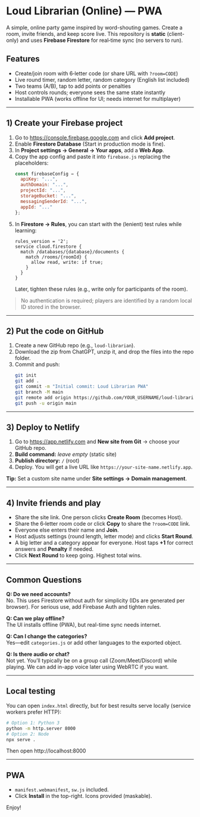 # Loud Librarian (Online) — PWA

A simple, online party game inspired by word-shouting games. Create a room, invite friends, and keep score live.
This repository is **static** (client-only) and uses **Firebase Firestore** for real‑time sync (no servers to run).

## Features
- Create/join room with 6‑letter code (or share URL with `?room=CODE`)
- Live round timer, random letter, random category (English list included)
- Two teams (A/B), tap to add points or penalties
- Host controls rounds; everyone sees the same state instantly
- Installable PWA (works offline for UI; needs internet for multiplayer)

---

## 1) Create your Firebase project
1. Go to https://console.firebase.google.com and click **Add project**.
2. Enable **Firestore Database** (Start in production mode is fine).
3. In **Project settings → General → Your apps**, add a **Web App**.
4. Copy the app config and paste it into `firebase.js` replacing the placeholders:
   ```js
   const firebaseConfig = {
     apiKey: "...",
     authDomain: "...",
     projectId: "...",
     storageBucket: "...",
     messagingSenderId: "...",
     appId: "..."
   };
   ```
5. In **Firestore → Rules**, you can start with the (lenient) test rules while learning:
   ```
   rules_version = '2';
   service cloud.firestore {
     match /databases/{database}/documents {
       match /rooms/{roomId} {
         allow read, write: if true;
       }
     }
   }
   ```
   Later, tighten these rules (e.g., write only for participants of the room).

> No authentication is required; players are identified by a random local ID stored in the browser.

---

## 2) Put the code on GitHub
1. Create a new GitHub repo (e.g., `loud-librarian`).
2. Download the zip from ChatGPT, unzip it, and drop the files into the repo folder.
3. Commit and push:
   ```bash
   git init
   git add .
   git commit -m "Initial commit: Loud Librarian PWA"
   git branch -M main
   git remote add origin https://github.com/YOUR_USERNAME/loud-librarian.git
   git push -u origin main
   ```

---

## 3) Deploy to Netlify
1. Go to https://app.netlify.com and **New site from Git** → choose your GitHub repo.
2. **Build command:** _leave empty_ (static site)
3. **Publish directory:** `/` (root)
4. Deploy. You will get a live URL like `https://your-site-name.netlify.app`.

**Tip:** Set a custom site name under **Site settings → Domain management**.

---

## 4) Invite friends and play
- Share the site link. One person clicks **Create Room** (becomes Host).
- Share the 6‑letter room code or click **Copy** to share the `?room=CODE` link.
- Everyone else enters their name and **Join**.
- Host adjusts settings (round length, letter mode) and clicks **Start Round**.
- A big letter and a category appear for everyone. Host taps **+1** for correct answers and **Penalty** if needed.
- Click **Next Round** to keep going. Highest total wins.

---

## Common Questions

**Q: Do we need accounts?**  
No. This uses Firestore without auth for simplicity (IDs are generated per browser). For serious use, add Firebase Auth and tighten rules.

**Q: Can we play offline?**  
The UI installs offline (PWA), but real-time sync needs internet.

**Q: Can I change the categories?**  
Yes—edit `categories.js` or add other languages to the exported object.

**Q: Is there audio or chat?**  
Not yet. You’ll typically be on a group call (Zoom/Meet/Discord) while playing. We can add in-app voice later using WebRTC if you want.

---

## Local testing
You can open `index.html` directly, but for best results serve locally (service workers prefer HTTP):
```bash
# Option 1: Python 3
python -m http.server 8000
# Option 2: Node
npx serve .
```
Then open http://localhost:8000

---

## PWA
- `manifest.webmanifest`, `sw.js` included.
- Click **Install** in the top-right. Icons provided (maskable).

Enjoy!
